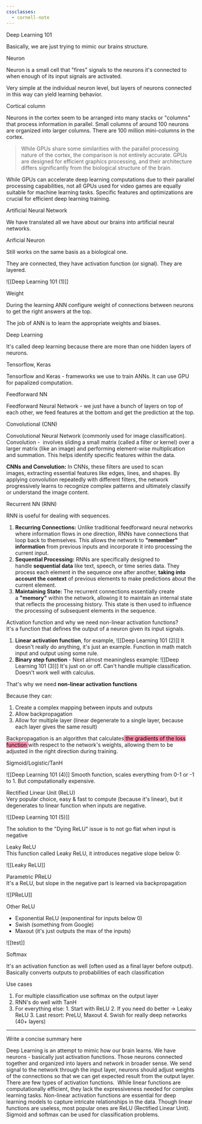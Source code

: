 ```yaml
---
cssclasses:
  - cornell-note
---
```


Deep Learning 101

Basically, we are just trying to mimic our brains structure.

<aside>Neuron</aside>

Neuron is a small cell that "fires" signals to the neurons it's connected to when enough of its input signals are activated.

Very simple at the individual neuron level, but layers of neurons connected in this way can yield learning behavior. 

<aside>Cortical column</aside>

Neurons in the cortex seem to be arranged into many stacks or "columns" that process information in parallel. Small columns of around 100 neurons are organized into larger columns. There are 100 million mini-columns in the cortex.

> While GPUs share some similarities with the parallel processing nature of the cortex, the comparison is not entirely accurate. GPUs are designed for efficient graphics processing, and their architecture differs significantly from the biological structure of the brain.

While GPUs can accelerate deep learning computations due to their parallel processing capabilities, not all GPUs used for video games are equally suitable for machine learning tasks. Specific features and optimizations are crucial for efficient deep learning training.

<aside>Artificial Neural Network</aside>

We have translated all we have about our brains into artificial neural networks.

<aside>Arificial Neuron</aside>

Still works on the same basis as a biological one.

They are connected, they have activation function (or signal). They are layered.

![[Deep Learning 101 (1)]]

<aside>Weight</aside>

During the learning ANN configure weight of connections between neurons to get the right answers at the top.

The job of ANN is to learn the appropriate weights and biases.

<aside>Deep Learning</aside>

It's called deep learning because there are more than one hidden layers of neurons.

<aside>Tensorflow, Keras</aside>

Tensorflow and Keras - frameworks we use to train ANNs. It can use GPU for papalized computation.

<aside>Feedforward NN</aside>

Feedforward Neural Network - we just have a bunch of layers on top of each other, we feed features at the bottom and get the prediction at the top.

<aside>Convolutional (CNN)</aside>

Convolutional Neural Network (commonly used for image classification). Convolution -  involves sliding a small matrix (called a filter or kernel) over a larger matrix (like an image) and performing element-wise multiplication and summation. This helps identify specific features within the data.

**CNNs and Convolution:** In CNNs, these filters are used to scan images, extracting essential features like edges, lines, and shapes. By applying convolution repeatedly with different filters, the network progressively learns to recognize complex patterns and ultimately classify or understand the image content.

<aside>Recurrent NN (RNN)</aside>

RNN is useful for dealing with sequences.

1. **Recurring Connections:** Unlike traditional feedforward neural networks where information flows in one direction, RNNs have connections that loop back to themselves. This allows the network to **"remember" information** from previous inputs and incorporate it into processing the current input.
3. **Sequential Processing:** RNNs are specifically designed to handle **sequential data** like text, speech, or time series data. They process each element in the sequence one after another, **taking into account the context** of previous elements to make predictions about the current element.
5. **Maintaining State:** The recurrent connections essentially create a **"memory"** within the network, allowing it to maintain an internal state that reflects the processing history. This state is then used to influence the processing of subsequent elements in the sequence.

<aside>Activation function and why we need non-linear activation functions?</aside>
It's a function that defines the output of a neuron given its input signals.

1. **Linear activation function**, for example, 
		![[Deep Learning 101 (2)]]
		It doesn't really do anything, it's just an example. Function in math match input and output using some rule.
1. **Binary step function** - Next almost meaningless example:
		![[Deep Learning 101 (3)]]
		It's just on or off. Can't handle multiple classification. Doesn't work well with calculus.

That's why we need **non-linear activation functions**

Because they can:
1. Create a complex mapping between inputs and outputs
2. Allow backpropagation
3. Allow for multiple layer (linear degenerate to a single layer, because each layer gives the same result)

Backpropagation is an algorithm that calculates<mark style="background: #FF5582A6;"> the gradients of the loss function </mark>with respect to the network's weights, allowing them to be adjusted in the right direction during training.

<aside>Sigmoid/Logistic/TanH</aside>

![[Deep Learning 101 (4)]]
Smooth function, scales everything from 0-1 or -1 to 1. 
But computationally expensive.

<aside>Rectified Linear Unit (ReLU)</aside>
Very popular choice, easy & fast to compute (because it's linear), but it degenerates to linear function when inputs are negative.

![[Deep Learning 101 (5)]]

The solution to the "Dying ReLU" issue is to not go flat when input is negative

<aside>Leaky ReLU</aside>
This function called Leaky ReLU, it introduces negative slope below 0:

![[Leaky ReLU]]

<aside>Parametric PReLU</aside>
It's a ReLU, but slope in the negative part is learned via backpropagation

![[PReLU]]

<aside>Other ReLU</aside>

- Exponential ReLU (exponentinal for inputs below 0)
- Swish (something from Google)
- Maxout (it's just outputs the max of the inputs)

![[test]]

<aside>Softmax</aside>

It's an activation function as well (often used as a final layer before output). Basically converts outputs to probabilities of each classification

<aside>Use cases</aside>

1. For multiple classification use softmax on the output layer
2. RNN's do well with TanH
3. For everything else:
		1. Start with ReLU
		2. If you need do better -> Leaky ReLU
		3. Last resort: PreLU, Maxout
		4. Swish for really deep networks (40+ layers)

---

<summary>Write a concise summary here</summary>

Deep Learning is an attempt to mimic how our brain learns. We have neurons - basically just activation functions. Those neurons connected together and organized into layers and network in broader sense. We send signal to the network through the input layer, neurons should adjust weights of the connections so that we can get expected result from the output layer. There are few types of activation functions.  While linear functions are computationally efficient, they lack the expressiveness needed for complex learning tasks. Non-linear activation functions are essential for deep learning models to capture intricate relationships in the data. Though linear functions are useless, most popular ones are ReLU (Rectified Linear Unit). Sigmoid and softmax can be used for classification problems.
